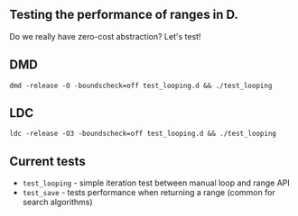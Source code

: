 Testing the performance of ranges in D.
----------------------------------------

Do we really have zero-cost abstraction?
Let's test!

DMD
---

```
dmd -release -O -boundscheck=off test_looping.d && ./test_looping
```

LDC
---

```
ldc -release -O3 -boundscheck=off test_looping.d && ./test_looping
```


Current tests
--------------

- `test_looping` - simple iteration test between manual loop and range API
- `test_save` - tests performance when returning a range (common for search algorithms)
